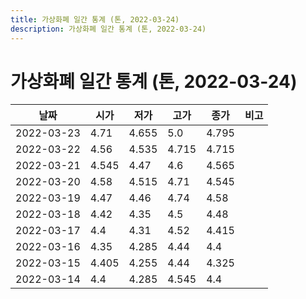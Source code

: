 ```yaml
---
title: 가상화폐 일간 통계 (톤, 2022-03-24)
description: 가상화폐 일간 통계 (톤, 2022-03-24)
---
```


가상화폐 일간 통계 (톤, 2022-03-24)
===

|날짜|시가|저가|고가|종가|비고|
|--|--|--|--|--|--|
|2022-03-23|4.71|4.655|5.0|4.795|    |
|2022-03-22|4.56|4.535|4.715|4.715|    |
|2022-03-21|4.545|4.47|4.6|4.565|    |
|2022-03-20|4.58|4.515|4.71|4.545|    |
|2022-03-19|4.47|4.46|4.74|4.58|    |
|2022-03-18|4.42|4.35|4.5|4.48|    |
|2022-03-17|4.4|4.31|4.52|4.415|    |
|2022-03-16|4.35|4.285|4.44|4.4|    |
|2022-03-15|4.405|4.255|4.44|4.325|    |
|2022-03-14|4.4|4.285|4.545|4.4|    |
